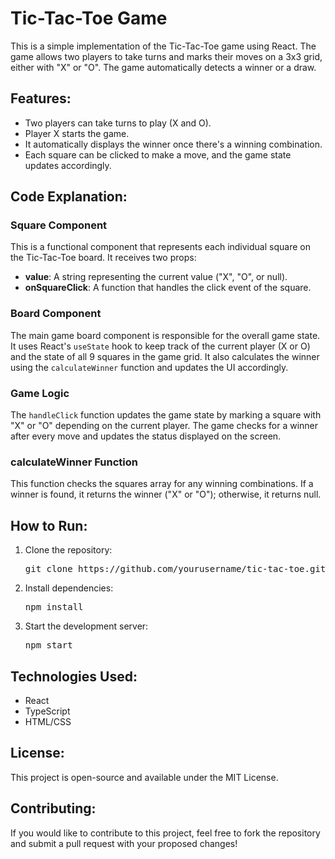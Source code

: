 <!DOCTYPE html>
<html lang="en">
<head>
  <meta charset="UTF-8">
  <meta name="viewport" content="width=device-width, initial-scale=1.0">

</head>
<body>
  <h1>Tic-Tac-Toe Game</h1>

  <p>This is a simple implementation of the Tic-Tac-Toe game using React. The game allows two players to take turns and marks their moves on a 3x3 grid, either with "X" or "O". The game automatically detects a winner or a draw.</p>

  <h2>Features:</h2>
  <ul>
    <li>Two players can take turns to play (X and O).</li>
    <li>Player X starts the game.</li>
    <li>It automatically displays the winner once there's a winning combination.</li>
    <li>Each square can be clicked to make a move, and the game state updates accordingly.</li>
  </ul>


  <h2>Code Explanation:</h2>
  
  <h3>Square Component</h3>
  <p>This is a functional component that represents each individual square on the Tic-Tac-Toe board. It receives two props:</p>
  <ul>
    <li><strong>value</strong>: A string representing the current value ("X", "O", or null).</li>
    <li><strong>onSquareClick</strong>: A function that handles the click event of the square.</li>
  </ul>

  <h3>Board Component</h3>
  <p>The main game board component is responsible for the overall game state. It uses React's <code>useState</code> hook to keep track of the current player (X or O) and the state of all 9 squares in the game grid. It also calculates the winner using the <code>calculateWinner</code> function and updates the UI accordingly.</p>
  
  <h3>Game Logic</h3>
  <p>The <code>handleClick</code> function updates the game state by marking a square with "X" or "O" depending on the current player. The game checks for a winner after every move and updates the status displayed on the screen.</p>

  <h3>calculateWinner Function</h3>
  <p>This function checks the squares array for any winning combinations. If a winner is found, it returns the winner ("X" or "O"); otherwise, it returns null.</p>

  <h2>How to Run:</h2>
  <ol>
    <li>Clone the repository:</li>
    <pre>git clone https://github.com/yourusername/tic-tac-toe.git</pre>
    <li>Install dependencies:</li>
    <pre>npm install</pre>
    <li>Start the development server:</li>
    <pre>npm start</pre>
  </ol>

  <h2>Technologies Used:</h2>
  <ul>
    <li>React</li>
    <li>TypeScript</li>
    <li>HTML/CSS</li>
  </ul>

  <h2>License:</h2>
  <p>This project is open-source and available under the MIT License.</p>

  <h2>Contributing:</h2>
  <p>If you would like to contribute to this project, feel free to fork the repository and submit a pull request with your proposed changes!</p>
</body>
</html>
